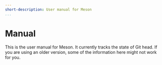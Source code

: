 ```yaml
---
short-description: User manual for Meson
...
```


# Manual

This is the user manual for Meson. It currently tracks the state of Git head. If you are using an older version, some of the information here might not work for you.
